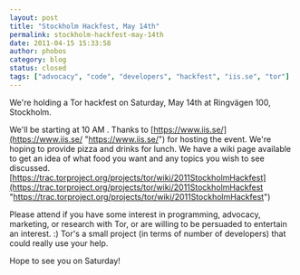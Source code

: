 ```yaml
---
layout: post
title: "Stockholm Hackfest, May 14th"
permalink: stockholm-hackfest-may-14th
date: 2011-04-15 15:33:58
author: phobos
category: blog
status: closed
tags: ["advocacy", "code", "developers", "hackfest", "iis.se", "tor"]
---
```


We're holding a Tor hackfest on Saturday, May 14th at Ringvägen 100, Stockholm.

We'll be starting at 10 AM . Thanks to [https://www.iis.se/](https://www.iis.se/ "https://www.iis.se/") for hosting the event. We're hoping to provide pizza and drinks for lunch. We have a wiki page available to get an idea of what food you want and any topics you wish to see discussed. [https://trac.torproject.org/projects/tor/wiki/2011StockholmHackfest](https://trac.torproject.org/projects/tor/wiki/2011StockholmHackfest "https://trac.torproject.org/projects/tor/wiki/2011StockholmHackfest")

Please attend if you have some interest in programming, advocacy, marketing, or research with Tor, or are willing to be persuaded to entertain an interest. :) Tor's a small project (in terms of number of developers) that could really use your help.

Hope to see you on Saturday!
